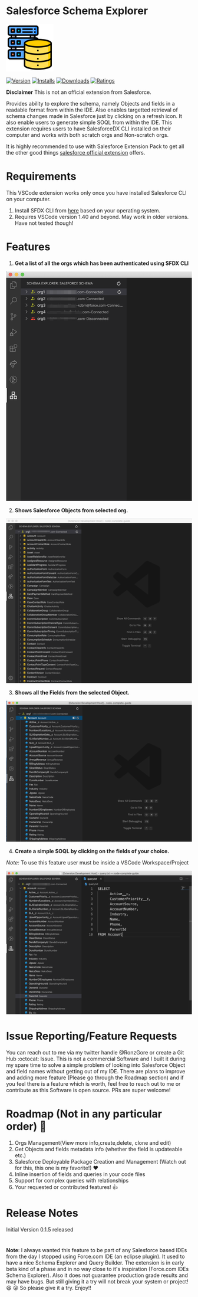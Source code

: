 # Salesforce Schema Explorer

![Logo](./media/logo-128.png)

[![Version](https://vsmarketplacebadge.apphb.com/version/RohanGore.schema-explorer.png)](https://marketplace.visualstudio.com/items?itemName=RohanGore.schema-explorer)
[![Installs](https://vsmarketplacebadge.apphb.com/installs/RohanGore.schema-explorer.png)](https://marketplace.visualstudio.com/items?itemName=RohanGore.schema-explorer)
[![Downloads](https://vsmarketplacebadge.apphb.com/downloads/RohanGore.schema-explorer.png)](https://marketplace.visualstudio.com/items?itemName=RohanGore.schema-explorer)
[![Ratings](https://vsmarketplacebadge.apphb.com/rating/RohanGore.schema-explorer.png)](https://vsmarketplacebadge.apphb.com/rating/RohanGore.schema-explorer.svg)

**Disclaimer** This is not an official extension from Salesforce.

Provides ability to explore the schema, namely Objects and fields in a readable format from within the IDE. Also enables targetted retrieval of schema changes made in Salesforce just by clicking on a refresh icon. It also enable users to generate simple SOQL from within the IDE. This extension requires users to have SalesforceDX CLI installed on their computer and works with both scratch orgs and Non-scratch orgs. 

It is highly recommended to use with Salesforce Extension Pack to get all the other good things [salesforce official extension](https://marketplace.visualstudio.com/items?itemName=salesforce.salesforcedx-vscode) offers.

# Requirements


This VSCode extension works only once you have installed Salesforce CLI on your computer.

1. Install SFDX CLI from [here](https://developer.salesforce.com/tools/sfdxcli) based on your operating system.
2. Requires VSCode version 1.40 and beyond. May work in older versions. Have not tested though! 

# Features

1. **Get a list of all the orgs which has been authenticated using SFDX CLI**

![List all Orgs](./media/connections.png)

2. **Shows Salesforce Objects from selected org.**

![List all Orgs](./media/sobjects.png)

3. **Shows all the Fields from the selected Object.**

![List all Orgs](./media/fields.png)

4. **Create a simple SOQL by clicking on the fields of your choice.**

*Note:* To use this feature user must be inside a VSCode Workspace/Project

![List all Orgs](./media/soql.png)

# Issue Reporting/Feature Requests

You can reach out to me via my twitter handle @RonzGore or create a Git Hub :octocat: Issue.
This is not a commercial Software and I built it during my spare time to solve a simple problem of
looking into Salesforce Object and field names without getting out of my IDE. 
There are plans to improve and adding more feature (Please go through the Roadmap section) 
and if you feel there is a feature which is worth, feel free to reach out to me or contribute 
as this Software is open source. PRs are super welcome!

# Roadmap (Not in any particular order) :rocket:

1. Orgs Management(View more info,create,delete, clone and edit)
2. Get Objects and fields metadata info (whether the field is updateable etc.)
3. Salesforce Deployable Package Creation and Management (Watch out for this, this one is my favorite!) :hearts:
4. Inline insertion of fields and queries in your code files
5. Support for complex queries with relationships
6. Your requested or contributed features! :+1:

# Release Notes

Initial Version 0.1.5 released


# 
**Note**: I always wanted this feature to be part of any Salesforce based IDEs from the day
I stopped using Force.com IDE (an eclipse plugin). It used to have a nice Schema Explorer and Query Builder.
The extension is in early beta kind of a phase and in no way close to it's inspiration (Force.com IDEs Schema Explorer). 
Also it does not guarantee production grade results and may have bugs. But still giving it a try will not break your system 
or project!:laughing: :stuck_out_tongue_closed_eyes: So please give it a try.
Enjoy!!
